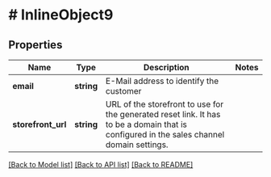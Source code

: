 # # InlineObject9

## Properties

Name | Type | Description | Notes
------------ | ------------- | ------------- | -------------
**email** | **string** | E-Mail address to identify the customer |
**storefront_url** | **string** | URL of the storefront to use for the generated reset link. It has to be a domain that is configured in the sales channel domain settings. |

[[Back to Model list]](../../README.md#models) [[Back to API list]](../../README.md#endpoints) [[Back to README]](../../README.md)
